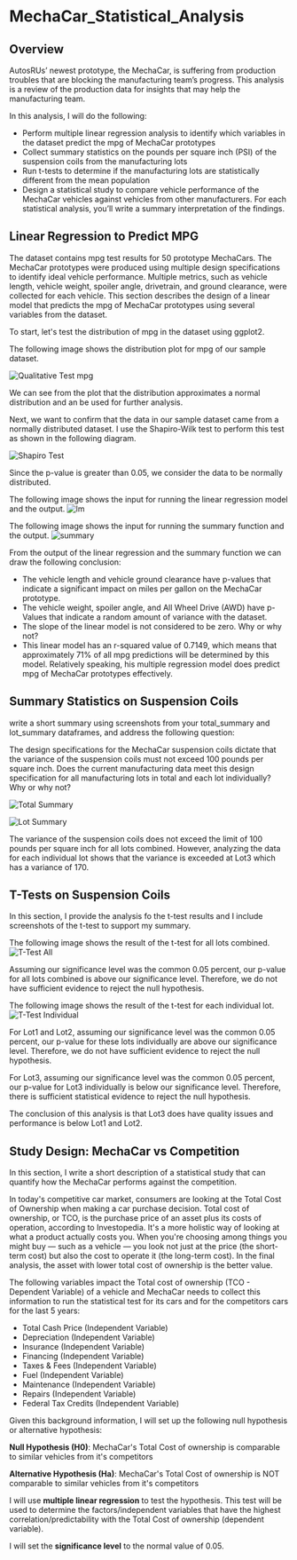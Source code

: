 # MechaCar_Statistical_Analysis


## Overview

AutosRUs’ newest prototype, the MechaCar, is suffering from production troubles that are blocking the manufacturing team’s progress. This analysis is a review of the production data for insights that may help the manufacturing team.

In this analysis, I will do the following:

- Perform multiple linear regression analysis to identify which variables in the dataset predict the mpg of MechaCar prototypes
- Collect summary statistics on the pounds per square inch (PSI) of the suspension coils from the manufacturing lots
- Run t-tests to determine if the manufacturing lots are statistically different from the mean population
- Design a statistical study to compare vehicle performance of the MechaCar vehicles against vehicles from other manufacturers. For each statistical analysis, you’ll write a summary interpretation of the findings.


## Linear Regression to Predict MPG

The dataset contains mpg test results for 50 prototype MechaCars. The MechaCar prototypes were produced using multiple design specifications to identify ideal vehicle performance. Multiple metrics, such as vehicle length, vehicle weight, spoiler angle, drivetrain, and ground clearance, were collected for each vehicle. This section describes the design of a linear model that predicts the mpg of MechaCar prototypes using several variables from the dataset. 

To start, let's test the distribution of mpg in the dataset using ggplot2. 

The following image shows the distribution plot for mpg of our sample dataset.

![Qualitative Test mpg](images/qualitative_mpg.png)

We can see from the plot that the distribution approximates a normal distribution and an be used for further analysis.

Next, we want to confirm that the data in our sample dataset came from a normally distributed dataset. I use the Shapiro-Wilk test to perform this test as shown in the following diagram.

![Shapiro Test](images/shapiro_mpg.png)

Since the p-value is greater than 0.05, we consider the data to be normally distributed.

The following image shows the input for running the linear regression model and the output.
![lm](images/lm.png)

The following image shows the input for running the summary function and the output.
![summary](images/summary.png)


From the output of the linear regression and the summary function we can draw the following conclusion:
- The vehicle length and vehicle ground clearance have p-values that indicate a significant impact on miles per gallon on the MechaCar prototype.
- The vehicle weight, spoiler angle, and All Wheel Drive (AWD) have p-Values that indicate a random amount of variance with the dataset.
- The slope of the linear model is not considered to be zero.  Why or why not?
- This linear model has an r-squared value of 0.7149, which means that approximately 71% of all mpg predictions will be determined by this model. Relatively speaking, his multiple regression model does predict mpg of MechaCar prototypes effectively.



## Summary Statistics on Suspension Coils

write a short summary using screenshots from your total_summary and lot_summary dataframes, and address the following question:

The design specifications for the MechaCar suspension coils dictate that the variance of the suspension coils must not exceed 100 pounds per square inch. Does the current manufacturing data meet this design specification for all manufacturing lots in total and each lot individually? Why or why not?

![Total Summary](images/total_summary.png)

![Lot Summary](images/lot_summary.png)

The variance of the suspension coils does not exceed the limit of 100 pounds per square inch for all lots combined.  However, analyzing the data for each individual lot shows that the variance is exceeded at Lot3 which has a variance of 170.


## T-Tests on Suspension Coils

In this section, I provide the analysis fo the t-test results and I include screenshots of the t-test to support my summary.

The following image shows the result of the t-test for all lots combined.
![T-Test All](images/t-test-all.png)

Assuming our significance level was the common 0.05 percent, our p-value for all lots combined is above our significance level. Therefore, we do not have sufficient evidence to reject the null hypothesis.

The following image shows the result of the t-test for each individual lot.
![T-Test Individual](images/t-test-individual.png)

For Lot1 and Lot2, assuming our significance level was the common 0.05 percent, our p-value for these lots individually are above our significance level. Therefore, we do not have sufficient evidence to reject the null hypothesis.

For Lot3, assuming our significance level was the common 0.05 percent, our p-value for Lot3 individually is below our significance level. Therefore, there is sufficient statistical evidence to reject the null hypothesis.

The conclusion of this analysis is that Lot3 does have quality issues and performance is below Lot1 and Lot2.



## Study Design: MechaCar vs Competition

In this section, I write a short description of a statistical study that can quantify how the MechaCar performs against the competition. 

In today's competitive car market, consumers are looking at the Total Cost of Ownership when making a car purchase decision. Total cost of ownership, or TCO, is the purchase price of an asset plus its costs of operation, according to Investopedia. It's a more holistic way of looking at what a product actually costs you. When you're choosing among things you might buy — such as a vehicle — you look not just at the price (the short-term cost) but also the cost to operate it (the long-term cost). In the final analysis, the asset with lower total cost of ownership is the better value.  

The following variables impact the Total cost of ownership (TCO - Dependent Variable) of a vehicle and MechaCar needs to collect this information to run the statistical test for its cars and for the competitors cars for the last 5 years:
- Total Cash Price (Independent Variable)
- Depreciation (Independent Variable)
- Insurance (Independent Variable)
- Financing (Independent Variable)
- Taxes & Fees (Independent Variable)
- Fuel (Independent Variable)
- Maintenance (Independent Variable)
- Repairs (Independent Variable)
- Federal Tax Credits (Independent Variable)


Given this background information, I will set up the following null hypothesis or alternative hypothesis:

**Null Hypothesis (H0)**: MechaCar's Total Cost of ownership is comparable to similar vehicles from it's competitors

**Alternative Hypothesis (Ha)**: MechaCar's Total Cost of ownership is NOT comparable to similar vehicles from it's competitors


I will use **multiple linear regression**  to test the hypothesis.  This test will be used to determine the factors/independent variables that have the highest correlation/predictability with the Total Cost of ownership (dependent variable).

I will set the **significance level** to the normal value of 0.05.


